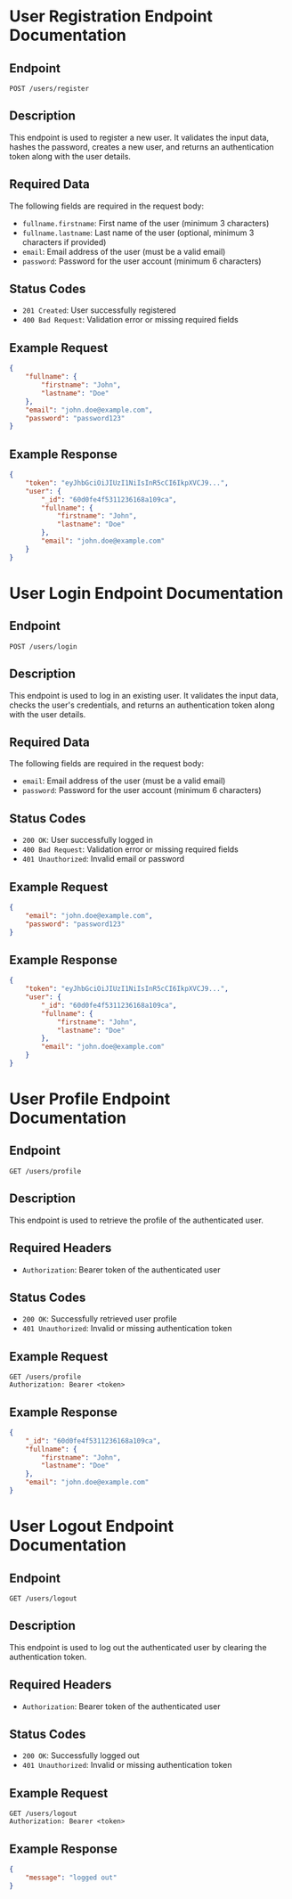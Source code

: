 # User Registration Endpoint Documentation

## Endpoint
`POST /users/register`

## Description
This endpoint is used to register a new user. It validates the input data, hashes the password, creates a new user, and returns an authentication token along with the user details.

## Required Data
The following fields are required in the request body:
- `fullname.firstname`: First name of the user (minimum 3 characters)
- `fullname.lastname`: Last name of the user (optional, minimum 3 characters if provided)
- `email`: Email address of the user (must be a valid email)
- `password`: Password for the user account (minimum 6 characters)

## Status Codes
- `201 Created`: User successfully registered
- `400 Bad Request`: Validation error or missing required fields

## Example Request
```json
{
    "fullname": {
        "firstname": "John",
        "lastname": "Doe"
    },
    "email": "john.doe@example.com",
    "password": "password123"
}
```

## Example Response
```json
{
    "token": "eyJhbGciOiJIUzI1NiIsInR5cCI6IkpXVCJ9...",
    "user": {
        "_id": "60d0fe4f5311236168a109ca",
        "fullname": {
            "firstname": "John",
            "lastname": "Doe"
        },
        "email": "john.doe@example.com"
    }
}
```

# User Login Endpoint Documentation

## Endpoint
`POST /users/login`

## Description
This endpoint is used to log in an existing user. It validates the input data, checks the user's credentials, and returns an authentication token along with the user details.

## Required Data
The following fields are required in the request body:
- `email`: Email address of the user (must be a valid email)
- `password`: Password for the user account (minimum 6 characters)

## Status Codes
- `200 OK`: User successfully logged in
- `400 Bad Request`: Validation error or missing required fields
- `401 Unauthorized`: Invalid email or password

## Example Request
```json
{
    "email": "john.doe@example.com",
    "password": "password123"
}
```

## Example Response
```json
{
    "token": "eyJhbGciOiJIUzI1NiIsInR5cCI6IkpXVCJ9...",
    "user": {
        "_id": "60d0fe4f5311236168a109ca",
        "fullname": {
            "firstname": "John",
            "lastname": "Doe"
        },
        "email": "john.doe@example.com"
    }
}
```

# User Profile Endpoint Documentation

## Endpoint
`GET /users/profile`

## Description
This endpoint is used to retrieve the profile of the authenticated user.

## Required Headers
- `Authorization`: Bearer token of the authenticated user

## Status Codes
- `200 OK`: Successfully retrieved user profile
- `401 Unauthorized`: Invalid or missing authentication token

## Example Request
```
GET /users/profile
Authorization: Bearer <token>
```

## Example Response
```json
{
    "_id": "60d0fe4f5311236168a109ca",
    "fullname": {
        "firstname": "John",
        "lastname": "Doe"
    },
    "email": "john.doe@example.com"
}
```

# User Logout Endpoint Documentation

## Endpoint
`GET /users/logout`

## Description
This endpoint is used to log out the authenticated user by clearing the authentication token.

## Required Headers
- `Authorization`: Bearer token of the authenticated user

## Status Codes
- `200 OK`: Successfully logged out
- `401 Unauthorized`: Invalid or missing authentication token

## Example Request
```
GET /users/logout
Authorization: Bearer <token>
```

## Example Response
```json
{
    "message": "logged out"
}
```
